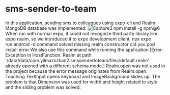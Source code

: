 # sms-sender-to-team
In this application, sending sms to colleagues using expo-cli and Realm MongoDB database was implemented.
![Capture3](https://github.com/yilmazozkan2/sms-sender-to-team/assets/52213548/3718d828-e689-4e55-a385-84a013d35970)
npm install -g npm@6
When run with normal expo, it could not recognize third party library like expo realm, so we introduced it to expo development client.
npx expo run:android -d command solved missing realm constructor did you pod install error
We also use this command while running the application
[Error: Exception in HostFunction: Realm at path '/data/data/com.yilmazozkan2.smssendertoteam/files/default.realm' already opened with a different schema mode.] Realm.open was not used in the project because the error message originates from Realm.open.
Touching TextInput opens keyboard and ImageBackground slides up. The problem is that Dimension was used for width and height related to style and the sliding problem was solved.
